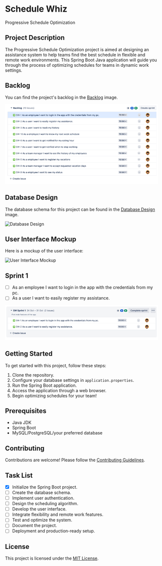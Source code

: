 # Schedule Whiz

Progressive Schedule Optimization

## Project Description

The Progressive Schedule Optimization project is aimed at designing an assistance system to help teams find the best schedule in flexible and remote work environments. This Spring Boot Java application will guide you through the process of optimizing schedules for teams in dynamic work settings.

## Backlog

You can find the project's backlog in the [Backlog](./images/backlog.png) image.

![Backlog](./images/backlog.png)

## Database Design

The database schema for this project can be found in the [Database Design](./images/database-design.png) image.

![Database Design](./images/database-design.png)

## User Interface Mockup

Here is a mockup of the user interface:

![User Interface Mockup](./images/ui-mockup.png)

## Sprint 1

- [ ] As an employee I want to login in the app with the credentials from my pc.
- [ ] As a user I want to easily register my assistance.

![Spring 1](./images/sprint-1.png)

## Getting Started

To get started with this project, follow these steps:

1. Clone the repository.
2. Configure your database settings in `application.properties`.
3. Run the Spring Boot application.
4. Access the application through a web browser.
5. Begin optimizing schedules for your team!

## Prerequisites

- Java JDK
- Spring Boot
- MySQL/PostgreSQL/your preferred database

## Contributing

Contributions are welcome! Please follow the [Contributing Guidelines](CONTRIBUTING.md).

## Task List

- [x] Initialize the Spring Boot project.
- [ ] Create the database schema.
- [ ] Implement user authentication.
- [ ] Design the scheduling algorithm.
- [ ] Develop the user interface.
- [ ] Integrate flexibility and remote work features.
- [ ] Test and optimize the system.
- [ ] Document the project.
- [ ] Deployment and production-ready setup.

## License

This project is licensed under the [MIT License](LICENSE).
